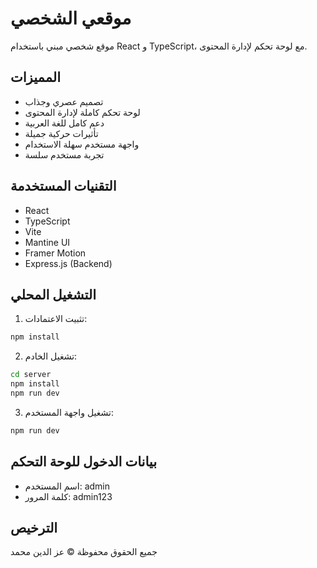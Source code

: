 # موقعي الشخصي

موقع شخصي مبني باستخدام React و TypeScript، مع لوحة تحكم لإدارة المحتوى.

## المميزات

- تصميم عصري وجذاب
- لوحة تحكم كاملة لإدارة المحتوى
- دعم كامل للغة العربية
- تأثيرات حركية جميلة
- واجهة مستخدم سهلة الاستخدام
- تجربة مستخدم سلسة

## التقنيات المستخدمة

- React
- TypeScript
- Vite
- Mantine UI
- Framer Motion
- Express.js (Backend)

## التشغيل المحلي

1. تثبيت الاعتمادات:
```bash
npm install
```

2. تشغيل الخادم:
```bash
cd server
npm install
npm run dev
```

3. تشغيل واجهة المستخدم:
```bash
npm run dev
```

## بيانات الدخول للوحة التحكم

- اسم المستخدم: admin
- كلمة المرور: admin123

## الترخيص

جميع الحقوق محفوظة © عز الدين محمد
